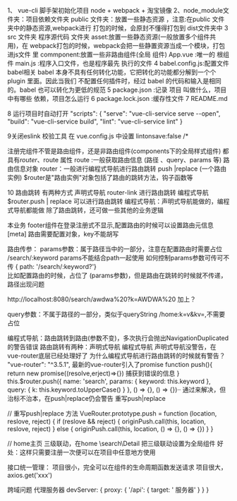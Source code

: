 1、 vue-cli 脚手架初始化项目
  node + webpack + 淘宝镜像
2、node_module文件夹：项目依赖文件夹
  public 文件夹：放置一些静态资源 ，注意:在public  文件夹中的静态资源,webpack进行
  打包的时候，会原封不懂得打包到 dist文件夹中
3 src 文件夹 程序源代码 文件夹
  asset:放置一些静态资源(一般放置多个组件共用)，在 webpack打包的时候，webpack会把一些静置资源当成一个模块，打包进js文件 里
  commponent:放置一些非路由组件(全局 组件)
  App.vue :唯一的 根组件
  main.js :程序入口文件，也是程序最先 执行的文件
4 babel.config.js:配置文件  babel相关 babel 本身不具有任何转化功能，它把转化的功能都分解到一个个 plugin 里面。因此当我们  不配置任何插件时，经过 babel 的代码和输入是相同的。babel 也可以转化为更低的规范
5 package.json :记录 项目 叫做什么，项目中有哪些 依赖，项目怎么运行 
6 package.lock.json :缓存性文件
7 README.md 

8 运行项目时自动打开
  "scripts": {
    "serve": "vue-cli-service serve --open",
    "build": "vue-cli-service build",
    "lint": "vue-cli-service lint"
  }

9关闭eslink 校验工具
    在 vue.config.js 中设置
      lintonsave:false   /*
 
注册完组件不管是路由组件，还是非路由组件(components下的全局样式组件)
都具有$router 、$route 属性
route :一般获取路由信息 (路径 、query、params 等) 路由信息对象
router：一般进行编程式导航进行路由跳转 push |replace (一个路由实例)
      $router是"路由实例"对象包括了路由的跳转方法，钩子函数等

10 路由跳转
    有两种方式
    声明式导航 router-link 进行路由跳转
    编程式导航 $router.push | replace 可以进行路由跳转
编程式导航：声明式导航能做的，编程式导航都能做
除了路由跳转，还可做一些其他的业务逻辑


本业务 footer组件在登录注册式不显示,配置路由的时候可以设置路由元信息[meta]
路由需要配置对象，key不能胡写

路由传参：
params参数：属于路径当中的一部分，注意在配置路由时需要占位 /search/:keyword
       params不能结合path一起使用
如何控制params参数可传可不传
 {  path: '/search/:keyword?'}  
 比如配置路由的时候，占位了 (params参数)，但是路由在跳转的时候就不传递，路径出现问题

http://localhost:8080/search/awdwa%20?k=AWDWA%20  加上？
 
query参数：不属于路径的一部分，类似于queryString /home:k=v&kv=,不需要占位

编程式导航：路由跳转到路由(参数不变)，多次执行会抛出NavigationDuplicated 的警告错误
 路由跳转有两种：声明式导航 编程式导航
  声明式导航没警告，在vue-router底层已经处理好了
  为什么编程式导航进行路由跳转的时候就有警告？
    "vue-router": "^3.5.1", 最新的vue-router引入了promise
    function push(){
      return new promise((resolve,erject)=>{}) 捕获到错误的信息
    }
 this.$router.push({ name: 'search', params: { keyword: this.keyword }, query: { k: this.keyword.toUpperCase() } }, () => {}, () => {})··
    通过来解决，但治标不治本，在push|replace仍会警告
    重写push|replace 
    
// 重写push|replace 方法
VueRouter.prototype.push = function (location, reslove, reject) {
  if (reslove && reject) {
    originPush.call(this, location, reslove, reject)
  } else {
    originPush.call(this, location, () => {}, () => {})
  }
}



// home主页
  三级联动，在home \search\Detail 把三级联动设置为全局组件
  好处：这样只需要注册一次便可以在项目中任意地方使用

接口统一管理：
  项目很小，完全可以在组件的生命周期函数发送请求
  项目很大， axios.get('xxx')

跨域问题
  代理服务器
    devServer: {
    proxy: {
      '/api': {
        target: ' 服务器'
      }
    }
  }